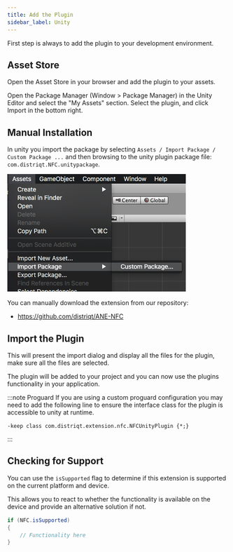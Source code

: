 ```yaml
---
title: Add the Plugin
sidebar_label: Unity
---
```


First step is always to add the plugin to your development environment. 


## Asset Store

Open the Asset Store in your browser and add the plugin to your assets.

Open the Package Manager (Window > Package Manager) in the Unity Editor and select the "My Assets" section. Select the plugin, and click Import in the bottom right.


## Manual Installation

In unity you import the package by selecting `Assets / Import Package / Custom Package ...` and then browsing to the unity plugin package file: `com.distriqt.NFC.unitypackage`.

![](images/unity-import-package.png)

You can manually download the extension from our repository:

- https://github.com/distriqt/ANE-NFC



## Import the Plugin


This will present the import dialog and display all the files for the plugin, make sure all the files are selected.

The plugin will be added to your project and you can now use the plugins functionality in your application.


:::note Proguard
If you are using a custom proguard configuration you may need to add the following line to ensure the interface class for the plugin is accessible to unity at runtime.

```
-keep class com.distriqt.extension.nfc.NFCUnityPlugin {*;}
```
:::



## Checking for Support

You can use the `isSupported` flag to determine if this extension is supported on the current platform and device.

This allows you to react to whether the functionality is available on the device and provide an alternative solution if not.


```csharp
if (NFC.isSupported)
{
	// Functionality here
}
```





